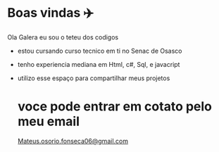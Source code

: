 # Boas vindas ✈️
Ola Galera eu sou o teteu dos codigos 

- estou cursando curso tecnico em ti no Senac de Osasco
- tenho experiencia mediana em Html, c#, Sql, e javacript
- utilizo esse espaço para compartilhar meus projetos

  # voce pode entrar em cotato pelo meu email
  Mateus.osorio.fonseca06@gmail.com
